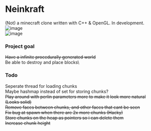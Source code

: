 # Neinkraft
(Not) a minecraft clone written with C++ & OpenGL. In development. 
![image](https://i.imgur.com/hyVcmiy.png)\
![image](https://i.imgur.com/a5hFmsd.png)

### Project goal
~~Have a infinite procedurally generated world~~\
Be able to destroy and place blocks\

### Todo  
Seperate thread for loading chunks\
Maybe hashmap instead of set for storing chunks?\
~~Play around with perlin parameters more to make it look more natural (Looks solid)~~\
~~Remove faces between chunks, and other faces that cant be seen~~\
~~Fix bug at spawn when there are 2x more chunks (Hacky)~~\
~~Store chunks on the heap as pointers so i can delete them~~\
~~Increase chunk height~~
